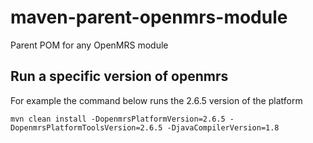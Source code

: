 # maven-parent-openmrs-module
Parent POM for any OpenMRS module

## Run a specific version of openmrs
For example the command below runs the 2.6.5 version of the platform
```
mvn clean install -DopenmrsPlatformVersion=2.6.5 -DopenmrsPlatformToolsVersion=2.6.5 -DjavaCompilerVersion=1.8
```
